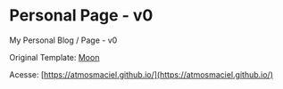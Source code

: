 # Personal Page - v0

My Personal Blog / Page - v0

Original Template: [Moon](https://github.com/TaylanTatli/Moon)

Acesse: [https://atmosmaciel.github.io/](https://atmosmaciel.github.io/)
